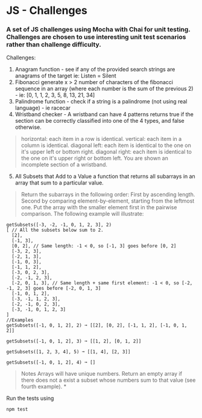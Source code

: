 # JS - Challenges
### A set of JS challenges using Mocha with Chai for unit testing. Challenges are chosen to use interesting unit test scenarios rather than challenge difficulty.

Challenges:
1. Anagram function - see if any of the provided search strings are anagrams of the target ie: Listen = Silent
2. Fibonacci generate x > 2 number of characters of the fibonacci sequence in an array (where each number is the sum of the previous 2) - ie: [0, 1, 1, 2, 3, 5, 8, 13, 21, 34]
3. Palindrome function - check if a string is a palindrome (not using real language) - ie racecar
4. Wristband checker - A wristband can have 4 patterns returns true if the section can be correctly classified into one of the 4 types, and false otherwise.

> horizontal: each item in a row is identical.
> vertical: each item in a column is identical.
> diagonal left: each item is identical to the one on it's upper left or bottom right.
> diagonal right: each item is identical to the one on it's upper right or bottom left.
> You are shown an incomplete section of a wristband.

5. All Subsets that Add to a Value a function that returns all subarrays in an array that sum to a particular value. 

> Return the subarrays in the following order:
> First by ascending length.
> Second by comparing element-by-element, starting from the leftmost one. Put the array with the smaller element first in the pairwise comparison.
> The following example will illustrate:
```
getSubsets([-3, -2, -1, 0, 1, 2, 3], 2)
[ // All the subsets below sum to 2.
  [2],
  [-1, 3],
  [0, 2], // Same length: -1 < 0, so [-1, 3] goes before [0, 2]
  [-3, 2, 3],
  [-2, 1, 3],
  [-1, 0, 3],
  [-1, 1, 2],
  [-3, 0, 2, 3],
  [-2, -1, 2, 3],
  [-2, 0, 1, 3], // Same length + same first element: -1 < 0, so [-2, -1, 2, 3] goes before [-2, 0, 1, 3]
  [-1, 0, 1, 2],
  [-3, -1, 1, 2, 3],
  [-2, -1, 0, 2, 3],
  [-3, -1, 0, 1, 2, 3]
]
//Examples
getSubsets([-1, 0, 1, 2], 2) ➞ [[2], [0, 2], [-1, 1, 2], [-1, 0, 1, 2]]

getSubsets([-1, 0, 1, 2], 3) ➞ [[1, 2], [0, 1, 2]]

getSubsets([1, 2, 3, 4], 5) ➞ [[1, 4], [2, 3]]

getSubsets([-1, 0, 1, 2], 4) ➞ []
```
> Notes
> Arrays will have unique numbers.
> Return an empty array if there does not a exist a subset whose numbers sum to that value (see fourth example). *


Run the tests using 

`npm test`